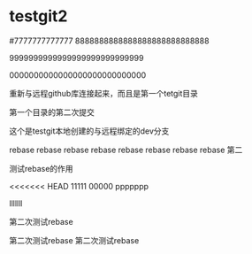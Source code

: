 # testgit2

#7777777777777
8888888888888888888888888888

9999999999999999999999999999

0000000000000000000000000000

重新与远程github库连接起来，而且是第一个tetgit目录


第一个目录的第二次提交


这个是testgit本地创建的与远程绑定的dev分支





rebase rebase  rebase rebase  rebase rebase rebase rebase 第二

测试rebase的作用

<<<<<<< HEAD
11111
00000
ppppppp

lllllll


第二次测试rebase

第二次测试rebase
第二次测试rebase

